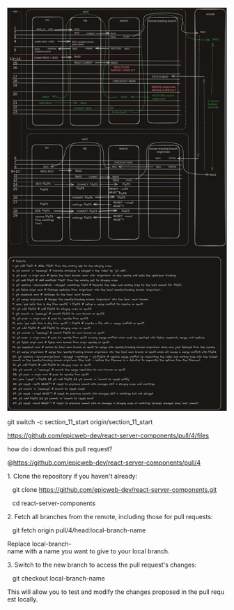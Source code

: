 ![](./media/gitops.png)

git switch -c section_11_start origin/section_11_start


https://github.com/epicweb-dev/react-server-components/pull/4/files

how do i download this pull request?  
  
@https://github.com/epicweb-dev/react-server-components/pull/4
  
1. Clone the repository if you haven't already:

   git clone https://github.com/epicweb-dev/react-server-components.git

   cd react-server-components

2. Fetch all branches from the remote, including those for pull requests:

   git fetch origin pull/4/head:local-branch-name

Replace local-branch-name with a name you want to give to your local branch.

3. Switch to the new branch to access the pull request's changes:

   git checkout local-branch-name

This will allow you to test and modify the changes proposed in the pull request locally.